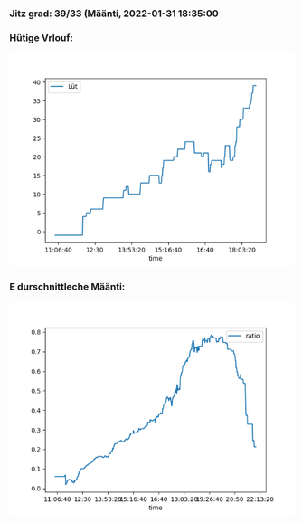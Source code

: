 ### Jitz grad: 39/33 (Määnti, 2022-01-31 18:35:00

### Hütige Vrlouf:
![Graph](Today.png)

### E durschnittleche Määnti:
![Graph](Määnti.png)